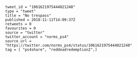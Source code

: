 ```
tweet_id = "1061621975444021248"
type = "tweet"
title = "No trespass"
published = 2018-11-11T14:09:37Z
retweets = 0
favourites = 0
source = "twitter"
twitter_account = "norms_ps4"
source_url = "https://twitter.com/norms_ps4/status/1061621975444021248"
tag = [ "ps4share", "reddeadredemption2",]
```

<p class='image'><img src='https://mnf.m17s.net/2018/11/11/DrujjvaWsAADzAg.jpg' alt=''></p>


